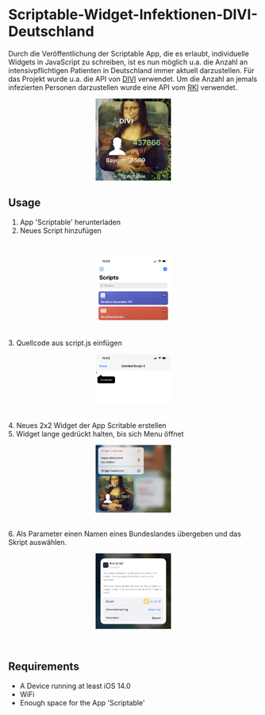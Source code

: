 # Scriptable-Widget-Infektionen-DIVI-Deutschland

Durch die Veröffentlichung der Scriptable App, die es erlaubt, individuelle Widgets in JavaScript zu schreiben, ist es nun möglich u.a. die Anzahl an intensivpflichtigen Patienten in Deutschland immer aktuell darzustellen. Für das Projekt wurde u.a. die API von [DIVI](https://www.divi.de/register/tagesreport "DIVI - Intensivregister") verwendet. Um die Anzahl an jemals infezierten Personen darzustellen wurde eine API vom [RKI](https://rki-covid-api.now.sh/api/states "RKI - aktuelle Fallzahlen") verwendet.

<p align="center"><img src="/media/preview.jpg" width="30%"></center>

## Usage
1. App 'Scriptable' herunterladen
2. Neues Script hinzufügen
<br>
<center><p align="center"><img src="/media/scriptable.jpg" width="30%"></center>
<br>
3. Quellcode aus script.js einfügen 
<br>
<center><p align="center"><img src="/media/script.jpg" width="30%"></center>
<br>
4. Neues 2x2 Widget der App Scritable erstellen
<br>
5. Widget lange gedrückt halten, bis sich Menu öffnet
<br>
<center><p align="center"><img src="/media/widget.jpg" width="30%"></center>
<br>
6. Als Parameter einen Namen eines Bundeslandes übergeben und das Skript auswählen.
<br>
<center><p align="center"><img src="/media/widget_settings.jpg" width="30%"></center>
<br>

## Requirements

* A Device running at least iOS 14.0
* WiFi
* Enough space for the App 'Scriptable'
